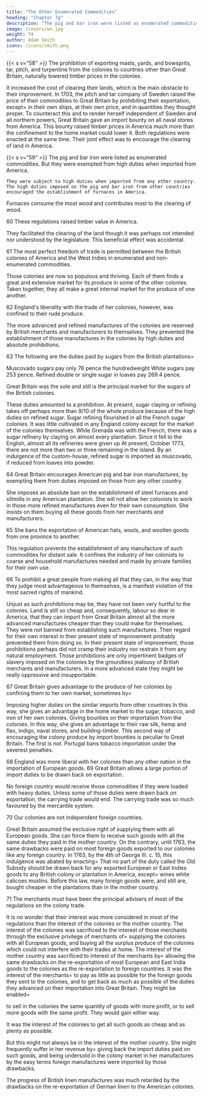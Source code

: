 ```yaml
---
title: "The Other Enumerated Commodities"
heading: "Chapter 7g"
description: "The pig and bar iron were listed as enumerated commodities. But they were exempted from high duties when imported from America."
image: /covers/wn.jpg
weight: 74
author: Adam Smith
icons: /icons/smith.png
---
```



{{< s v="58" >}} The prohibition of exporting masts, yards, and bowsprits, tar, pitch, and turpentine from the colonies to countries other than Great Britain, naturally lowered timber prices in the colonies.

It increased the cost of clearing their lands, which is the main obstacle to their improvement.
In 1703, the pitch and tar company of Sweden raised the price of their commodities to Great Britain by prohibiting their exportation, except= 
    in their own ships,
    at their own price, and
    in quantities they thought proper.
To counteract this and to render herself independent of Sweden and all northern powers, Great Britain gave an import bounty on all naval stores from America.
    This bounty raised timber prices in America much more than the confinement to the home market could lower it.
        Both regulations were enacted at the same time.
        Their joint effect was to encourage the clearing of land in America.

{{< s v="59" >}} The pig and bar iron were listed as enumerated commodities. But they were exempted from high duties when imported from America.

    They were subject to high duties when imported from any other country.
    The high duties imposed on the pig and bar iron from other countries encouraged the establishment of furnaces in America.
Furnaces consume the most wood and contributes most to the clearing of wood.

60 These regulations raised timber value in America.

They facilitated the clearing of the land though it was perhaps not intended nor understood by the legislature.
This beneficial effect was accidental.

61 The most perfect freedom of trade is permitted between the British colonies of America and the West Indies in enumerated and non-enumerated commodities.

Those colonies are now so populous and thriving.
Each of them finds a great and extensive market for its produce in some of the other colonies.
Taken together, they all make a great internal market for the produce of one another.

62 England's liberality with the trade of her colonies, however, was confined to their rude produce.

The more advanced and refined manufactures of the colonies are reserved by British merchants and manufacturers to themselves.
They prevented the establishment of those manufactures in the colonies by high duties and absolute prohibitions.

63 The following are the duties paid by sugars from the British plantations= 

Muscovado sugars pay only 76 pence the hundredweight
White sugars pay 253 pence.
Refined double or single sugar in loaves pay 269.4 pence.

Great Britain was the sole and still is the principal market for the sugars of the British colonies.

<!-- turning
Converting sugar loaves into powder -->

These duties amounted to a prohibition.
At present, sugar claying or refining takes off perhaps more than 9/10 of the whole produce because of the high duties on refined sugar.
    Sugar refining flourished in all the French sugar colonies.
    It was little cultivated in any England colony except for the market of the colonies themselves.
While Grenada was with the French, there was a sugar refinery by claying on almost every plantation.
    Since it fell to the English, almost all its refineries were given up
    At present, October 1773, there are not more than two or three remaining in the island.
By an indulgence of the custom-house, refined sugar is imported as muscovado, if reduced from loaves into powder.

64 Great Britain encourages American pig and bar iron manufactures, by exempting them from duties imposed on those from any other country.

She imposes an absolute ban on the establishment of steel furnaces and slitmills in any American plantation.
She will not allow her colonists to work in those more refined manufactures even for their own consumption.
She insists on them buying all these goods from her merchants and manufacturers.

65 She bans the exportation of American hats, wools, and woollen goods from one province to another.

This regulation prevents the establishment of any manufacture of such commodities for distant sale.
It confines the industry of her colonists to coarse and household manufactures needed and made by private families for their own use.

66 To prohibit a great people from making all that they can, in the way that they judge most advantageous to themselves, is a manifest violation of the most sacred rights of mankind.

Unjust as such prohibitions may be, they have not been very hurtful to the colonies.
Land is still so cheap and, consequently, labour so dear in America, that they can import from Great Britain almost all the more advanced manufactures cheaper than they could make for themselves.
They were not banned from establishing such manufactures.
    Their regard for their own interest in their present state of improvement probably prevented them from doing so.
In their present state of improvement, those prohibitions perhaps did not cramp their industry nor restrain it from any natural employment.
    Those prohibitions are only impertinent badges of slavery imposed on the colonies by the groundless jealousy of British merchants and manufacturers.
In a more advanced state they might be really oppressive and insupportable.

67 Great Britain gives advantage to the produce of her colonies by confining them to her own market, sometimes by= 

Imposing higher duties on the similar imports from other countries
    In this way, she gives an advantage in the home market to the sugar, tobacco, and iron of her own colonies.
Giving bounties on their importation from the colonies.
    In this way, she gives an advantage to their raw silk, hemp and flax, indigo, naval stores, and building-timber.
    This second way of encouraging the colony produce by import bounties is peculiar to Great Britain.
        The first is not.
            Portugal bans tobacco importation under the severest penalties.

68 England was more liberal with her colonies than any other nation in the importation of European goods. 69 Great Britain allows a large portion of import duties to be drawn back on exportation.

No foreign country would receive those commodities if they were loaded with heavy duties.
Unless some of those duties were drawn back on exportation, the carrying trade would end.
    The carrying trade was so much favoured by the mercantile system.

70 Our colonies are not independent foreign countries.

Great Britain assumed the exclusive right of supplying them with all European goods.
She can force them to receive such goods with all the same duties they paid in the mother country.
On the contrary, until 1763, the same drawbacks were paid on most foreign goods exported to our colonies like any foreign country.
In 1763, by the 4th of George III. c. 15, this indulgence was abated by enacting= 
    That no part of the duty called the Old Subsidy should be drawn back for any exported European or East Indies goods to any British colony or plantation in America, except= 
        wines
        white calicoes
        muslins.
Before this law, many foreign goods were, and still are, bought cheaper in the plantations than in the mother country.

71 The merchants must have been the principal advisers of most of the regulations on the colony trade.

It is no wonder that their interest was more considered in most of the regulations than the interest of the colonies or the mother country.
The interest of the colonies was sacrificed to the interest of those merchants through the exclusive privilege of merchants of= 
    supplying the colonies with all European goods, and
    buying all the surplus produce of the colonies which could not interfere with their trades at home.
The interest of the mother country was sacrificed to interest of the merchants by= 
    allowing the same drawbacks on the re-exportation of most European and East India goods to the colonies as the re-exportation to foreign countries.
It was the interest of the merchants= 
    to pay as little as possible for the foreign goods they sent to the colonies, and
    to get back as much as possible of the duties they advanced on their importation into Great Britain.
They might be enabled= 

to sell in the colonies the same quantity of goods with more profit, or
to sell more goods with the same profit.
    They would gain either way.

It was the interest of the colonies to get all such goods as cheap and as plenty as possible.

But this might not always be in the interest of the mother country.
She might frequently suffer in her revenue by= 
    giving back the import duties paid on such goods, and
    being undersold in the colony market in her manufactures by the easy terms foreign manufactures were imported by those drawbacks.

The progress of British linen manufactures was much retarded by the drawbacks on the re-exportation of German linen to the American colonies.
